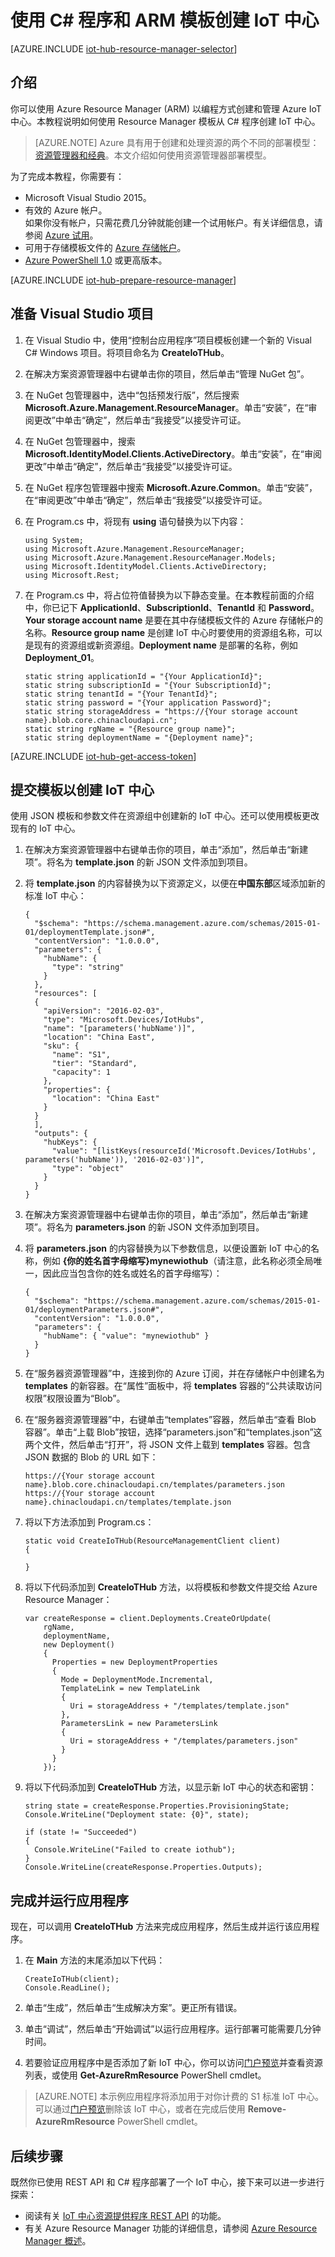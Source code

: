<properties
	pageTitle="使用 ARM 模板和 C# 创建 IoT 中心 | Azure"
	description="遵照本教程开始使用 Resource Manager 模板和 C# 程序创建 IoT 中心。"
	services="iot-hub"
	documentationCenter=".net"
	authors="dominicbetts"
	manager="timlt"
	editor=""/>

<tags
     ms.service="iot-hub"
     ms.date="05/31/2016"
     wacn.date="07/04/2016"/>

# 使用 C# 程序和 ARM 模板创建 IoT 中心

[AZURE.INCLUDE [iot-hub-resource-manager-selector](../includes/iot-hub-resource-manager-selector.md)]

## 介绍

你可以使用 Azure Resource Manager (ARM) 以编程方式创建和管理 Azure IoT 中心。本教程说明如何使用 Resource Manager 模板从 C# 程序创建 IoT 中心。

> [AZURE.NOTE] Azure 具有用于创建和处理资源的两个不同的部署模型：[资源管理器和经典](/documentation/articles/resource-manager-deployment-model/)。本文介绍如何使用资源管理器部署模型。

为了完成本教程，你需要有：

- Microsoft Visual Studio 2015。
- 有效的 Azure 帐户。<br/>如果你没有帐户，只需花费几分钟就能创建一个试用帐户。有关详细信息，请参阅 [Azure 试用][lnk-free-trial]。
- 可用于存储模板文件的 [Azure 存储帐户][lnk-storage-account]。
- [Azure PowerShell 1.0][lnk-powershell-install] 或更高版本。

[AZURE.INCLUDE [iot-hub-prepare-resource-manager](../includes/iot-hub-prepare-resource-manager.md)]

## 准备 Visual Studio 项目

1. 在 Visual Studio 中，使用“控制台应用程序”项目模板创建一个新的 Visual C# Windows 项目。将项目命名为 **CreateIoTHub**。

2. 在解决方案资源管理器中右键单击你的项目，然后单击“管理 NuGet 包”。

3. 在 NuGet 包管理器中，选中“包括预发行版”，然后搜索 **Microsoft.Azure.Management.ResourceManager**。单击“安装”，在“审阅更改”中单击“确定”，然后单击“我接受”以接受许可证。

4. 在 NuGet 包管理器中，搜索 **Microsoft.IdentityModel.Clients.ActiveDirectory**。单击“安装”，在“审阅更改”中单击“确定”，然后单击“我接受”以接受许可证。

5. 在 NuGet 程序包管理器中搜索 **Microsoft.Azure.Common**。单击“安装”，在“审阅更改”中单击“确定”，然后单击“我接受”以接受许可证。

6. 在 Program.cs 中，将现有 **using** 语句替换为以下内容：

    ```
    using System;
    using Microsoft.Azure.Management.ResourceManager;
    using Microsoft.Azure.Management.ResourceManager.Models;
    using Microsoft.IdentityModel.Clients.ActiveDirectory;
    using Microsoft.Rest;
    ```
    
7. 在 Program.cs 中，将占位符值替换为以下静态变量。在本教程前面的介绍中，你已记下 **ApplicationId**、**SubscriptionId**、**TenantId** 和 **Password**。**Your storage account name** 是要在其中存储模板文件的 Azure 存储帐户的名称。**Resource group name** 是创建 IoT 中心时要使用的资源组名称，可以是现有的资源组或新资源组。**Deployment name** 是部署的名称，例如 **Deployment\_01**。

    ```
    static string applicationId = "{Your ApplicationId}";
    static string subscriptionId = "{Your SubscriptionId}";
    static string tenantId = "{Your TenantId}";
    static string password = "{Your application Password}";
    static string storageAddress = "https://{Your storage account name}.blob.core.chinacloudapi.cn";
    static string rgName = "{Resource group name}";
    static string deploymentName = "{Deployment name}";
    ```

[AZURE.INCLUDE [iot-hub-get-access-token](../includes/iot-hub-get-access-token.md)]

## 提交模板以创建 IoT 中心

使用 JSON 模板和参数文件在资源组中创建新的 IoT 中心。还可以使用模板更改现有的 IoT 中心。

1. 在解决方案资源管理器中右键单击你的项目，单击“添加”，然后单击“新建项”。将名为 **template.json** 的新 JSON 文件添加到项目。

2. 将 **template.json** 的内容替换为以下资源定义，以便在**中国东部**区域添加新的标准 IoT 中心：

    ```
    {
      "$schema": "https://schema.management.azure.com/schemas/2015-01-01/deploymentTemplate.json#",
      "contentVersion": "1.0.0.0",
      "parameters": {
        "hubName": {
          "type": "string"
        }
      },
      "resources": [
      {
        "apiVersion": "2016-02-03",
        "type": "Microsoft.Devices/IotHubs",
        "name": "[parameters('hubName')]",
        "location": "China East",
        "sku": {
          "name": "S1",
          "tier": "Standard",
          "capacity": 1
        },
        "properties": {
          "location": "China East"
        }
      }
      ],
      "outputs": {
        "hubKeys": {
          "value": "[listKeys(resourceId('Microsoft.Devices/IotHubs', parameters('hubName')), '2016-02-03')]",
          "type": "object"
        }
      }
    }
    ```

3. 在解决方案资源管理器中右键单击你的项目，单击“添加”，然后单击“新建项”。将名为 **parameters.json** 的新 JSON 文件添加到项目。

4. 将 **parameters.json** 的内容替换为以下参数信息，以便设置新 IoT 中心的名称，例如 **{你的姓名首字母缩写}mynewiothub**（请注意，此名称必须全局唯一，因此应当包含你的姓名或姓名的首字母缩写）：

    ```
    {
      "$schema": "https://schema.management.azure.com/schemas/2015-01-01/deploymentParameters.json#",
      "contentVersion": "1.0.0.0",
      "parameters": {
        "hubName": { "value": "mynewiothub" }
      }
    }
    ```

5. 在“服务器资源管理器”中，连接到你的 Azure 订阅，并在存储帐户中创建名为 **templates** 的新容器。在“属性”面板中，将 **templates** 容器的“公共读取访问权限”权限设置为“Blob”。

6. 在“服务器资源管理器”中，右键单击“templates”容器，然后单击“查看 Blob 容器”。单击“上载 Blob”按钮，选择“parameters.json”和“templates.json”这两个文件，然后单击“打开”，将 JSON 文件上载到 **templates** 容器。包含 JSON 数据的 Blob 的 URL 如下：

    ```
    https://{Your storage account name}.blob.core.chinacloudapi.cn/templates/parameters.json
    https://{Your storage account name}.chinacloudapi.cn/templates/template.json
    ```

7. 将以下方法添加到 Program.cs：
    
    ```
    static void CreateIoTHub(ResourceManagementClient client)
    {
        
    }
    ```

5. 将以下代码添加到 **CreateIoTHub** 方法，以将模板和参数文件提交给 Azure Resource Manager：

    ```
    var createResponse = client.Deployments.CreateOrUpdate(
        rgName,
        deploymentName,
        new Deployment()
        {
          Properties = new DeploymentProperties
          {
            Mode = DeploymentMode.Incremental,
            TemplateLink = new TemplateLink
            {
              Uri = storageAddress + "/templates/template.json"
            },
            ParametersLink = new ParametersLink
            {
              Uri = storageAddress + "/templates/parameters.json"
            }
          }
        });
    ```

6. 将以下代码添加到 **CreateIoTHub** 方法，以显示新 IoT 中心的状态和密钥：

    ```
    string state = createResponse.Properties.ProvisioningState;
    Console.WriteLine("Deployment state: {0}", state);

    if (state != "Succeeded")
    {
      Console.WriteLine("Failed to create iothub");
    }
    Console.WriteLine(createResponse.Properties.Outputs);
    ```

## 完成并运行应用程序

现在，可以调用 **CreateIoTHub** 方法来完成应用程序，然后生成并运行该应用程序。

1. 在 **Main** 方法的末尾添加以下代码：

    ```
    CreateIoTHub(client);
    Console.ReadLine();
    ```
    
2. 单击“生成”，然后单击“生成解决方案”。更正所有错误。

3. 单击“调试”，然后单击“开始调试”以运行应用程序。运行部署可能需要几分钟时间。

4. 若要验证应用程序中是否添加了新 IoT 中心，你可以访问[门户预览][lnk-azure-portal]并查看资源列表，或使用 **Get-AzureRmResource** PowerShell cmdlet。

> [AZURE.NOTE] 本示例应用程序将添加用于对你计费的 S1 标准 IoT 中心。可以通过[门户预览][lnk-azure-portal]删除该 IoT 中心，或者在完成后使用 **Remove-AzureRmResource** PowerShell cmdlet。

## 后续步骤

既然你已使用 REST API 和 C# 程序部署了一个 IoT 中心，接下来可以进一步进行探索：

- 阅读有关 [IoT 中心资源提供程序 REST API][lnk-rest-api] 的功能。
- 有关 Azure Resource Manager 功能的详细信息，请参阅 [Azure Resource Manager 概述][lnk-azure-rm-overview]。

<!-- Links -->
[lnk-free-trial]: /pricing/1rmb-trial/
[lnk-azure-portal]: https://manage.windowsazure.cn
[lnk-powershell-install]: /documentation/articles/powershell-install-configure/
[lnk-rest-api]: https://msdn.microsoft.com/zh-cn/library/mt589014.aspx
[lnk-azure-rm-overview]: /documentation/articles/resource-group-overview/
[lnk-storage-account]: /documentation/articles/storage-create-storage-account/

<!---HONumber=Mooncake_0307_2016-->